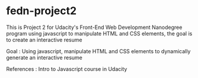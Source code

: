 fedn-project2
=============

This is Project 2 for Udacity's Front-End Web Development Nanodegree program using javascript to manipulate HTML and CSS elements, the goal is to create an interactive resume

Goal : Using javascript, manipulate HTML and CSS elements to dynamically generate an interactive resume

References : Intro to Javascript course in Udacity
